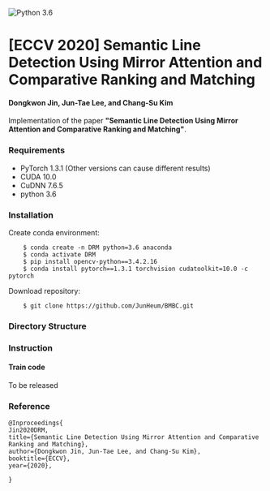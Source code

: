 ![Python 3.6](https://img.shields.io/badge/python-3.6-green.svg)

# [ECCV 2020] Semantic Line Detection Using Mirror Attention and Comparative Ranking and Matching
#### Dongkwon Jin, Jun-Tae Lee, and Chang-Su Kim

<!--
![IVOS Image](Overall_Network.png)

\\[[Project page]](https://openreview.net/forum?id=bo_lWt_aA)
\\[[arXiv]](https://arxiv.org/abs/2007.08139)
-->

Implementation of the paper **"Semantic Line Detection Using Mirror Attention and Comparative Ranking and Matching"**.

### Requirements
- PyTorch 1.3.1 (Other versions can cause different results)
- CUDA 10.0
- CuDNN 7.6.5
- python 3.6

### Installation
Create conda environment:
```
    $ conda create -n DRM python=3.6 anaconda
    $ conda activate DRM
    $ pip install opencv-python==3.4.2.16
    $ conda install pytorch==1.3.1 torchvision cudatoolkit=10.0 -c pytorch
```

Download repository:
```
    $ git clone https://github.com/JunHeum/BMBC.git
```

### Directory Structure
 
### Instruction

#### 


#### Train code

To be released

### Reference
```
@Inproceedings{
Jin2020DRM,
title={Semantic Line Detection Using Mirror Attention and Comparative Ranking and Matching},
author={Dongkwon Jin, Jun-Tae Lee, and Chang-Su Kim},
booktitle={ECCV},
year={2020},

}
```
